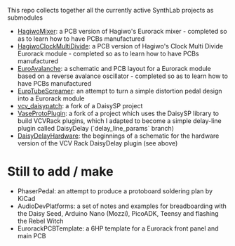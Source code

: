 This repo collects together all the currently active SynthLab projects as submodules

- [HagiwoMixer](HigawoMixer/): a PCB version of Hagiwo's Eurorack mixer - completed so as to learn how to have PCBs manufactured
- [HagiwoClockMultiDivide](HagiwoClockMultiDivide/): a PCB version of Hagiwo's Clock Multi Divide Eurorack module - completed so as to learn how to have PCBs manufactured
- [EuroAvalanche](EuroAvalanche/): a schematic and PCB layout for a Eurorack module based on a reverse avalance oscillator - completed so as to learn how to have PCBs manufactured
- [EuroTubeScreamer](EuroTubeScreamer/): an attempt to turn a simple distortion pedal design into a Eurorack module
- [vcv_daisypatch](vcv_daisypatch/): a fork of a DaisySP project
- [VaseProtoPlugin](VaseProtoPlugin/`): a fork of a project which uses the DaisySP library to build VCVRack plugins, which I adapted to become a simple delay-line plugin called DaisyDelay (`delay_line_params` branch)
- [DaisyDelayHardware](DaisyDelayHardware/): the beginnings of a schematic for the hardware version of the VCV Rack DaisyDelay plugin (see above)

# Still to add / make
- PhaserPedal: an attempt to produce a protoboard soldering plan by KiCad
- AudioDevPlatforms: a set of notes and examples for breadboarding with the Daisy Seed, Arduino Nano (Mozzi), PicoADK, Teensy and flashing the Rebel Witch
- EurorackPCBTemplate: a 6HP template for a Eurorack front panel and main PCB
